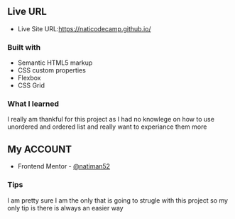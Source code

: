## Live URL
- Live Site URL:https://naticodecamp.github.io/


### Built with

- Semantic HTML5 markup
- CSS custom properties
- Flexbox
- CSS Grid

### What I learned

I really am thankful for this project as I had no knowlege on how to use unordered and ordered list and really want to experiance them more


## My ACCOUNT
- Frontend Mentor - [@natiman52](https://www.frontendmentor.io/profile/natiman52)


### Tips

I am pretty sure I am the only that is going to strugle with this project so my only tip is there is always an easier way


